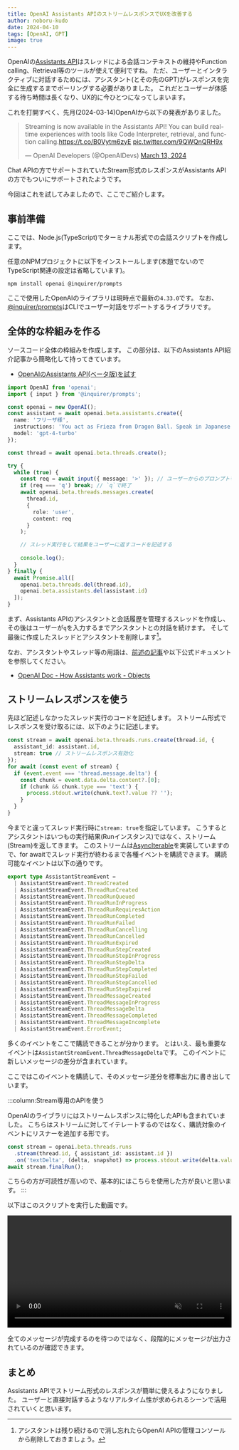 ```yaml
---
title: OpenAI Assistants APIのストリームレスポンスでUXを改善する
author: noboru-kudo
date: 2024-04-10
tags: [OpenAI, GPT]
image: true
---
```


OpenAIの[Assistants API](https://platform.openai.com/docs/assistants/overview)はスレッドによる会話コンテキストの維持やFunction calling、Retrieval等のツールが使えて便利ですね。
ただ、ユーザーとインタラクティブに対話するためには、アシスタント(とその先のGPT)がレスポンスを完全に生成するまでポーリングする必要がありました。
これだとユーザーが体感する待ち時間は長くなり、UX的に今ひとつになってしまいます。

これを打開すべく、先月(2024-03-14)OpenAIから以下の発表がありました。

<blockquote class="twitter-tweet"><p lang="en" dir="ltr">Streaming is now available in the Assistants API! You can build real-time experiences with tools like Code Interpreter, retrieval, and function calling.<a href="https://t.co/B0Vytm6zyE">https://t.co/B0Vytm6zyE</a> <a href="https://t.co/9QWQnQRH9x">pic.twitter.com/9QWQnQRH9x</a></p>&mdash; OpenAI Developers (@OpenAIDevs) <a href="https://twitter.com/OpenAIDevs/status/1768018196651802850?ref_src=twsrc%5Etfw">March 13, 2024</a></blockquote> <script async src="https://platform.twitter.com/widgets.js" charset="utf-8"></script>

Chat APIの方でサポートされていたStream形式のレスポンスがAssistants APIの方でもついにサポートされたようです。

今回はこれを試してみましたので、ここでご紹介します。

## 事前準備

ここでは、Node.js(TypeScript)でターミナル形式での会話スクリプトを作成します。

任意のNPMプロジェクトに以下をインストールします(本題でないのでTypeScript関連の設定は省略しています)。

```shell
npm install openai @inquirer/prompts
```

ここで使用したOpenAIのライブラリは現時点で最新の`4.33.0`です。
なお、[@inquirer/prompts](https://www.npmjs.com/package/@inquirer/prompts)はCLIでユーザー対話をサポートするライブラリです。

## 全体的な枠組みを作る

ソースコード全体の枠組みを作成します。
この部分は、以下のAssistants API紹介記事から簡略化して持ってきています。

- [OpenAIのAssistants API(ベータ版)を試す](/blogs/2023/11/08/openai-assistants-api-intro/)

```typescript
import OpenAI from 'openai';
import { input } from '@inquirer/prompts';

const openai = new OpenAI();
const assistant = await openai.beta.assistants.create({
  name: 'フリーザ様',
  instructions: 'You act as Frieza from Dragon Ball. Speak in Japanese',
  model: 'gpt-4-turbo'
});

const thread = await openai.beta.threads.create();

try {
  while (true) {
    const req = await input({ message: '>' }); // ユーザーからのプロンプトを取得する
    if (req === 'q') break; // `q`で終了
    await openai.beta.threads.messages.create(
      thread.id,
      {
        role: 'user',
        content: req
      }
    );

    // スレッド実行をして結果をユーザーに返すコードを記述する
    
    console.log();
  }
} finally {
  await Promise.all([
    openai.beta.threads.del(thread.id), 
    openai.beta.assistants.del(assistant.id)
  ]);
}
```

まず、Assistants APIのアシスタントと会話履歴を管理するスレッドを作成し、その後はユーザーが`q`を入力するまでアシスタントとの対話を続けます。
そして最後に作成したスレッドとアシスタントを削除します[^1]。

[^1]: アシスタントは残り続けるので消し忘れたらOpenAI APIの管理コンソールから削除しておきましょう。

なお、アシスタントやスレッド等の用語は、[前述の記事](/blogs/2023/11/08/openai-assistants-api-intro/)や以下公式ドキュメントを参照してください。

- [OpenAI Doc - How Assistants work - Objects](https://platform.openai.com/docs/assistants/how-it-works/objects)

## ストリームレスポンスを使う

先ほど記述しなかったスレッド実行のコードを記述します。
ストリーム形式でレスポンスを受け取るには、以下のように記述します。

```typescript
const stream = await openai.beta.threads.runs.create(thread.id, {
  assistant_id: assistant.id,
  stream: true // ストリームレスポンス有効化
});
for await (const event of stream) {
  if (event.event === 'thread.message.delta') {
    const chunk = event.data.delta.content?.[0];
    if (chunk && chunk.type === 'text') {
      process.stdout.write(chunk.text?.value ?? '');
    }
  }
}
```

今までと違ってスレッド実行時に`stream: true`を指定しています。
こうするとアシスタントはいつもの実行結果(Runインスタンス)ではなく、ストリーム(Stream)を返してきます。
このストリームは[AsyncIterable](https://developer.mozilla.org/en-US/docs/Web/JavaScript/Reference/Global_Objects/AsyncIterator)を実装していますので、for awaitでスレッド実行が終わるまで各種イベントを購読できます。
購読可能なイベントは以下の通りです。

```typescript
export type AssistantStreamEvent =
  | AssistantStreamEvent.ThreadCreated
  | AssistantStreamEvent.ThreadRunCreated
  | AssistantStreamEvent.ThreadRunQueued
  | AssistantStreamEvent.ThreadRunInProgress
  | AssistantStreamEvent.ThreadRunRequiresAction
  | AssistantStreamEvent.ThreadRunCompleted
  | AssistantStreamEvent.ThreadRunFailed
  | AssistantStreamEvent.ThreadRunCancelling
  | AssistantStreamEvent.ThreadRunCancelled
  | AssistantStreamEvent.ThreadRunExpired
  | AssistantStreamEvent.ThreadRunStepCreated
  | AssistantStreamEvent.ThreadRunStepInProgress
  | AssistantStreamEvent.ThreadRunStepDelta
  | AssistantStreamEvent.ThreadRunStepCompleted
  | AssistantStreamEvent.ThreadRunStepFailed
  | AssistantStreamEvent.ThreadRunStepCancelled
  | AssistantStreamEvent.ThreadRunStepExpired
  | AssistantStreamEvent.ThreadMessageCreated
  | AssistantStreamEvent.ThreadMessageInProgress
  | AssistantStreamEvent.ThreadMessageDelta
  | AssistantStreamEvent.ThreadMessageCompleted
  | AssistantStreamEvent.ThreadMessageIncomplete
  | AssistantStreamEvent.ErrorEvent;
```

多くのイベントをここで購読できることが分かります。
とはいえ、最も重要なイベントは`AssistantStreamEvent.ThreadMessageDelta`です。
このイベントに新しいメッセージの差分が含まれています。

ここではこのイベントを購読して、そのメッセージ差分を標準出力に書き出しています。

:::column:Stream専用のAPIを使う

OpenAIのライブラリにはストリームレスポンスに特化したAPIも含まれていました。
こちらはストリームに対してイテレートするのではなく、購読対象のイベントにリスナーを追加する形です。

```typescript
const stream = openai.beta.threads.runs
  .stream(thread.id, { assistant_id: assistant.id })
  .on('textDelta', (delta, snapshot) => process.stdout.write(delta.value ?? ''));
await stream.finalRun();
```

こちらの方が可読性が高いので、基本的にはこちらを使用した方が良いと思います。
:::

以下はこのスクリプトを実行した動画です。

<div class="mb-5">
<a href="https://gyazo.com/a1a13b587a8f0cf0117328a1503fc98c">
<video width="100%" autoplay muted loop playsinline controls>
<source src="https://i.gyazo.com/a1a13b587a8f0cf0117328a1503fc98c.mp4" type="video/mp4"/>
</video>
</a>
</div>

全てのメッセージが完成するのを待つのではなく、段階的にメッセージが出力されているのが確認できます。

## まとめ

Assistants APIでストリーム形式のレスポンスが簡単に使えるようになりました。
ユーザーと直接対話するようなリアルタイム性が求められるシーンで活用されていくと思います。
